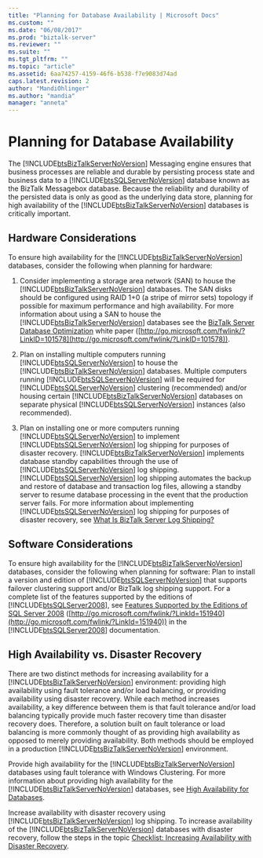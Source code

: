 ```yaml
---
title: "Planning for Database Availability | Microsoft Docs"
ms.custom: ""
ms.date: "06/08/2017"
ms.prod: "biztalk-server"
ms.reviewer: ""
ms.suite: ""
ms.tgt_pltfrm: ""
ms.topic: "article"
ms.assetid: 6aa74257-4159-46f6-b538-f7e9083d74ad
caps.latest.revision: 2
author: "MandiOhlinger"
ms.author: "mandia"
manager: "anneta"
---
```

# Planning for Database Availability
The [!INCLUDE[btsBizTalkServerNoVersion](../includes/btsbiztalkservernoversion-md.md)] Messaging engine ensures that business processes are reliable and durable by persisting process state and business data to a [!INCLUDE[btsSQLServerNoVersion](../includes/btssqlservernoversion-md.md)] database known as the BizTalk Messagebox database. Because the reliability and durability of the persisted data is only as good as the underlying data store, planning for high availability of the [!INCLUDE[btsBizTalkServerNoVersion](../includes/btsbiztalkservernoversion-md.md)] databases is critically important.  
  
## Hardware Considerations  
 To ensure high availability for the [!INCLUDE[btsBizTalkServerNoVersion](../includes/btsbiztalkservernoversion-md.md)] databases, consider the following when planning for hardware:  
  
1.  Consider implementing a storage area network (SAN) to house the [!INCLUDE[btsBizTalkServerNoVersion](../includes/btsbiztalkservernoversion-md.md)] databases. The SAN disks should be configured using RAID 1+0 (a stripe of mirror sets) topology if possible for maximum performance and high availability. For more information about using a SAN to house the [!INCLUDE[btsBizTalkServerNoVersion](../includes/btsbiztalkservernoversion-md.md)] databases see the [BizTalk Server Database Optimization](http://go.microsoft.com/fwlink/?LinkID=101578) white paper ([http://go.microsoft.com/fwlink/?LinkID=101578](http://go.microsoft.com/fwlink/?LinkID=101578)).  
  
2.  Plan on installing multiple computers running [!INCLUDE[btsSQLServerNoVersion](../includes/btssqlservernoversion-md.md)] to house the [!INCLUDE[btsBizTalkServerNoVersion](../includes/btsbiztalkservernoversion-md.md)] databases. Multiple computers running [!INCLUDE[btsSQLServerNoVersion](../includes/btssqlservernoversion-md.md)] will be required for [!INCLUDE[btsSQLServerNoVersion](../includes/btssqlservernoversion-md.md)] clustering (recommended) and/or housing certain [!INCLUDE[btsBizTalkServerNoVersion](../includes/btsbiztalkservernoversion-md.md)] databases on separate physical [!INCLUDE[btsSQLServerNoVersion](../includes/btssqlservernoversion-md.md)] instances (also recommended).  
  
3.  Plan on installing one or more computers running [!INCLUDE[btsSQLServerNoVersion](../includes/btssqlservernoversion-md.md)] to implement [!INCLUDE[btsSQLServerNoVersion](../includes/btssqlservernoversion-md.md)] log shipping for purposes of disaster recovery. [!INCLUDE[btsBizTalkServerNoVersion](../includes/btsbiztalkservernoversion-md.md)] implements database standby capabilities through the use of [!INCLUDE[btsSQLServerNoVersion](../includes/btssqlservernoversion-md.md)] log shipping. [!INCLUDE[btsSQLServerNoVersion](../includes/btssqlservernoversion-md.md)] log shipping automates the backup and restore of database and transaction log files, allowing a standby server to resume database processing in the event that the production server fails. For more information about implementing [!INCLUDE[btsSQLServerNoVersion](../includes/btssqlservernoversion-md.md)] log shipping for purposes of disaster recovery, see [What Is BizTalk Server Log Shipping?](../technical-guides/what-is-biztalk-server-log-shipping.md)  
  
## Software Considerations  
 To ensure high availability for the [!INCLUDE[btsBizTalkServerNoVersion](../includes/btsbiztalkservernoversion-md.md)] databases, consider the following when planning for software: Plan to install a version and edition of [!INCLUDE[btsSQLServerNoVersion](../includes/btssqlservernoversion-md.md)] that supports failover clustering support and/or BizTalk log shipping support. For a complete list of the features supported by the editions of [!INCLUDE[btsSQLServer2008](../includes/btssqlserver2008-md.md)], see [Features Supported by the Editions of SQL Server 2008](http://go.microsoft.com/fwlink/?LinkId=151940) ([http://go.microsoft.com/fwlink/?LinkId=151940](http://go.microsoft.com/fwlink/?LinkId=151940)) in the [!INCLUDE[btsSQLServer2008](../includes/btssqlserver2008-md.md)] documentation.  
  
## High Availability vs. Disaster Recovery  
 There are two distinct methods for increasing availability for a [!INCLUDE[btsBizTalkServerNoVersion](../includes/btsbiztalkservernoversion-md.md)] environment: providing high availability using fault tolerance and/or load balancing, or providing availability using disaster recovery. While each method increases availability, a key difference between them is that fault tolerance and/or load balancing typically provide much faster recovery time than disaster recovery does. Therefore, a solution built on fault tolerance or load balancing is more commonly thought of as providing high availability as opposed to merely providing availability. Both methods should be employed in a production [!INCLUDE[btsBizTalkServerNoVersion](../includes/btsbiztalkservernoversion-md.md)] environment.  
  
 Provide high availability for the [!INCLUDE[btsBizTalkServerNoVersion](../includes/btsbiztalkservernoversion-md.md)] databases using fault tolerance with Windows Clustering. For more information about providing high availability for the [!INCLUDE[btsBizTalkServerNoVersion](../includes/btsbiztalkservernoversion-md.md)] databases, see [High Availability for Databases](../technical-guides/high-availability-for-databases.md).  
  
 Increase availability with disaster recovery using [!INCLUDE[btsBizTalkServerNoVersion](../includes/btsbiztalkservernoversion-md.md)] log shipping. To increase availability of the [!INCLUDE[btsBizTalkServerNoVersion](../includes/btsbiztalkservernoversion-md.md)] databases with disaster recovery, follow the steps in the topic [Checklist: Increasing Availability with Disaster Recovery](../technical-guides/checklist-increasing-availability-with-disaster-recovery.md).
